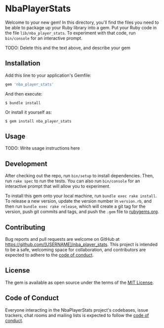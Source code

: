 # NbaPlayerStats

Welcome to your new gem! In this directory, you'll find the files you need to be able to package up your Ruby library into a gem. Put your Ruby code in the file `lib/nba_player_stats`. To experiment with that code, run `bin/console` for an interactive prompt.

TODO: Delete this and the text above, and describe your gem

## Installation

Add this line to your application's Gemfile:

```ruby
gem 'nba_player_stats'
```

And then execute:

    $ bundle install

Or install it yourself as:

    $ gem install nba_player_stats

## Usage

TODO: Write usage instructions here

## Development

After checking out the repo, run `bin/setup` to install dependencies. Then, run `rake spec` to run the tests. You can also run `bin/console` for an interactive prompt that will allow you to experiment.

To install this gem onto your local machine, run `bundle exec rake install`. To release a new version, update the version number in `version.rb`, and then run `bundle exec rake release`, which will create a git tag for the version, push git commits and tags, and push the `.gem` file to [rubygems.org](https://rubygems.org).

## Contributing

Bug reports and pull requests are welcome on GitHub at https://github.com/[USERNAME]/nba_player_stats. This project is intended to be a safe, welcoming space for collaboration, and contributors are expected to adhere to the [code of conduct](https://github.com/[USERNAME]/nba_player_stats/blob/master/CODE_OF_CONDUCT.md).


## License

The gem is available as open source under the terms of the [MIT License](https://opensource.org/licenses/MIT).

## Code of Conduct

Everyone interacting in the NbaPlayerStats project's codebases, issue trackers, chat rooms and mailing lists is expected to follow the [code of conduct](https://github.com/[USERNAME]/nba_player_stats/blob/master/CODE_OF_CONDUCT.md).
